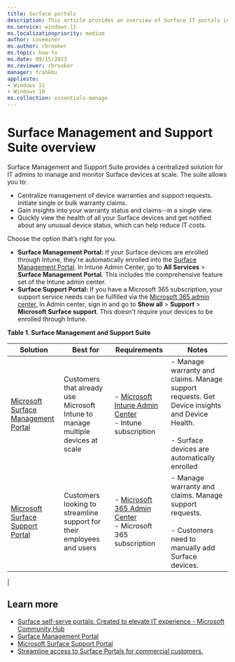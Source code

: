 ```yaml
---
title: Surface portals
description: This article provides an overview of Surface IT portals including the Surface Management Portal and the Surface Support Portal.
ms.service: windows-11
ms.localizationpriority: medium
author: coveminer
ms.author: rbrooker
ms.topic: how-to
ms.date: 09/15/2023
ms.reviewer: rbrooker
manager: frankbu
appliesto:
- Windows 11
- Windows 10
ms.collection: essentials-manage
---
```


# Surface Management and Support Suite overview

Surface Management and Support Suite provides a centralized solution for IT admins to manage and monitor Surface devices at scale. The suite  allows you to:

- Centralize management of device warranties and support requests. Initiate single or bulk warranty claims.
- Gain insights into your warranty status and claims--in a single view.
- Quickly view the health of all your Surface devices and get notified about any unusual device status, which can help reduce IT costs.

Choose the option that’s right for you.

- **Surface Management Portal:** If your Surface devices are enrolled through Intune, they're automatically enrolled into the [Surface Management Portal](https://endpoint.microsoft.com/#view/Microsoft_Azure_Surface/SurfaceManagement.ReactView). In Intune Admin Center, go to **All Services** > **Surface Management Portal.** This includes the comprehensive feature set of the Intune admin center.
- **Surface Support Portal:** If you have a Microsoft 365 subscription, your support service needs can be fulfilled via the [Microsoft 365 admin center.](https://admin.microsoft.com/Adminportal/Home#/support/microsofthardwaresupport) In Admin center, sign in and go to **Show all** > **Support** > **Microsoft Surface support**. This doesn't require your devices to be enrolled through Intune.

**Table 1. Surface Management and Support Suite**

| Solution                                                                                                                              | Best for                                                                          | Requirements                                                                                             | Notes                                             |
| ----------------------------------------------------------------------------------------------------------------------------------- | --------------------------------------------------------------------------------- | -------------------------------------------------------------------------------------------------------- | ------------------------------------------------- |
| [Microsoft Surface Management Portal](surface-management-portal.md)                          | Customers  that already use Microsoft Intune to manage multiple devices at scale | - [Microsoft Intune Admin Center](https://endpoint.microsoft.com/)<br>- Intune subscription     | -  Manage warranty and claims. Manage support requests. Get Device insights and Device Health. <br><br> - Surface devices are automatically enrolled       |
| [Microsoft Surface Support Portal](surface-support-portal.md) | Customers  looking to streamline support for their employees and users            | - [Microsoft 365 Admin Center](https://admin.microsoft.com/AdminPortal/)<br>- Microsoft 365 subscription | - Manage warranty and claims. Manage support requests. <br><br> - Customers need to manually add Surface devices. 
|

## Learn more

- [Surface self-serve portals: Created to elevate IT experience - Microsoft Community Hub](https://techcommunity.microsoft.com/t5/surface-it-pro-blog/surface-self-serve-portals-created-to-elevate-it-experience/ba-p/1419002)
- [Surface Management Portal](surface-management-portal.md)
- [Microsoft Surface Support Portal](surface-support-portal.md)
- [Streamline access to Surface Portals for commercial customers.](streamline-access-surface-portals.md)
